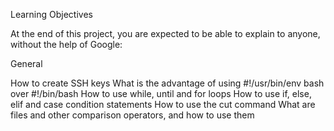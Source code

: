 Learning Objectives

At the end of this project, you are expected to be able to explain to anyone, without the help of Google:

General
	
How to create SSH keys
	What is the advantage of using #!/usr/bin/env bash over #!/bin/bash
	How to use while, until and for loops
	How to use if, else, elif and case condition statements
	How to use the cut command
	What are files and other comparison operators, and how to use them
